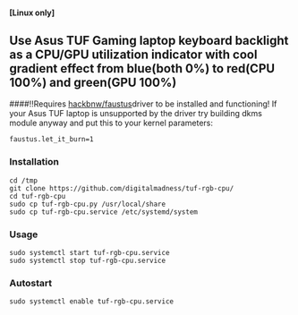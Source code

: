 #### [Linux only]
## Use Asus TUF Gaming laptop keyboard backlight as a CPU/GPU utilization indicator with cool gradient effect from blue(both 0%) to red(CPU 100%) and green(GPU 100%)

####!!Requires [hackbnw/faustus](https://github.com/hackbnw/faustus)driver to be installed and functioning! If your Asus TUF laptop is unsupported by the driver try building dkms module anyway and put this to your kernel parameters:
```
faustus.let_it_burn=1
```

### Installation
```
cd /tmp  
git clone https://github.com/digitalmadness/tuf-rgb-cpu/  
cd tuf-rgb-cpu  
sudo cp tuf-rgb-cpu.py /usr/local/share  
sudo cp tuf-rgb-cpu.service /etc/systemd/system  
```
### Usage
```
sudo systemctl start tuf-rgb-cpu.service  
sudo systemctl stop tuf-rgb-cpu.service  
```

### Autostart
```
sudo systemctl enable tuf-rgb-cpu.service  
```
